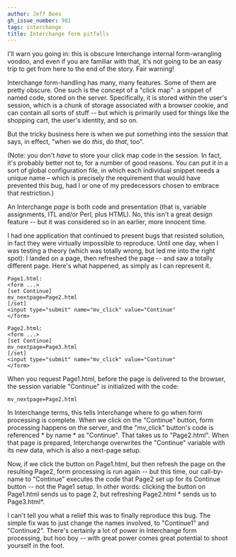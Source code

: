 ```yaml
---
author: Jeff Boes
gh_issue_number: 981
tags: interchange
title: Interchange form pitfalls
---
```




I'll warn you going in: this is obscure Interchange internal form-wrangling voodoo, and even if you are familiar with that, it's not going to be an easy trip to get from here to the end of the story. Fair warning!

Interchange form-handling has many, many features. Some of them are pretty obscure. One such is the concept of a "click map": a snippet of named code, stored on the server. Specifically, it is stored within the user's session, which is a chunk of storage associated with a browser cookie, and can contain all sorts of stuff -- but which is primarily used for things like the shopping cart, the user's identity, and so on.

But the tricky business here is when we put something into the session that says, in effect, "when we do *this*, do *that*, too".

(Note: you don't *have* to store your click map code in the session. In fact, it's probably better not to, for a number of good reasons. You can put it in a sort of global configuration file, in which each individual snippet needs a unique name – which is precisely the requirement that would have prevented this bug, had I or one of my predecessors chosen to embrace that restriction.)

An Interchange *page* is both code and presentation (that is, variable assignments, ITL and/or Perl, plus HTML). No, this isn't a great design feature -- but it was considered so in an earlier, more innocent time.

I had one application that continued to present bugs that resisted solution, in fact they were virtually impossible to reproduce. Until one day, when I was testing a theory (which was totally wrong, but led me into the right spot): I landed on a page, then refreshed the page -- and saw a totally different page. Here's what happened, as simply as I can represent it.

```
Page1.html:
<form ...>
[set Continue]
mv_nextpage=Page2.html
[/set]
<input type="submit" name="mv_click" value="Continue"
</form>

Page2.html:
<form ...>
[set Continue]
mv_nextpage=Page3.html
[/set]
<input type="submit" name="mv_click" value="Continue"
</form>

```

When you request Page1.html, before the page is delivered to the browser, the session variable "Continue" is initialized with the code:

```
mv_nextpage=Page2.html

```

In Interchange terms, this tells Interchange where to go when form processing is complete. When we click on the "Continue" button, form processing happens on the server, and the "mv_click" button's code is referenced * by name * as "Continue". That takes us to "Page2.html". When that page is prepared, Interchange overwrites the "Continue" variable with its new data, which is also a next-page setup.

Now, if we click the button on Page1.html, but then refresh the page on the resulting Page2, form processing is run again -- but this time, our call-by-name to "Continue" executes the code that Page2 set up for its Continue button -- not the Page1 setup. In other words: clicking the button on Page1.html sends us to page 2, but refreshing Page2.html * sends us to Page3.html*.

I can't tell you what a relief this was to finally reproduce this bug. The simple fix was to just change the names involved, to "Continue1" and "Continue2". There's certainly a lot of power in Interchange form processing, but hoo boy -- with great power comes great potential to shoot yourself in the foot.



